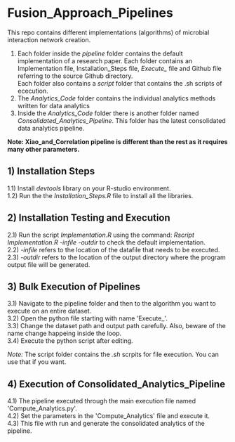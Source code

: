 # Fusion_Approach_Pipelines
 This repo contains different implementations (algorithms) of microbial interaction network creation. <br/>
 
1) Each folder inside the *pipeline* folder contains the default implementation of a research paper. Each folder contains
an Implementation file, Installation_Steps file, *Execute_* file and Github file referring to the source Github directory.<br/>
Each folder also contains a *script* folder that contains the .sh scripts of ececution. <br/>
2) The *Analytics_Code* folder contains the individual analytics methods written for data analytics <br/>
3) Inside the *Analytics_Code* folder there is another folder named *Consolidated_Analytics_Pipeline*. This folder has the latest consolidated data analytics pipeline. <br/> 

**Note: Xiao_and_Correlation pipeline is different than the rest as it requires many other parameters.** <br/>

## 1) Installation Steps 
1.1) Install *devtools* library on your R-studio environment.\
1.2) Run the the *Installation_Steps.R* file to install all the libraries.<br/>

## 2) Installation Testing and Execution 
2.1) Run the script *Implementation.R* using the command: *Rscript Implementation.R -infile -outdir* to check the default implementation.\
2.2) *-infile* refers to the location of the datafile that needs to be executed.<br/>
2.3) *-outdir* refers to the location of the output directory where the program output file will be generated.<br/>

## 3) Bulk Execution of Pipelines
3.1) Navigate to the pipeline folder and then to the algorithm you want to execute on an entire dataset. \
3.2) Open the python file starting with name 'Execute_'. <br/>
3.3) Change the dataset path and output path carefully. Also, beware of the name change happeing inside the loop. <br/>
3.4) Execute the python script after editing.

*Note:* The script folder contains the *.sh* scrpits for file execution. You can use that
if you want.

## 4) Execution of Consolidated_Analytics_Pipeline
4.1) The pipeline executed through the main execution file named 'Compute_Analytics.py'. <br/>
4.2) Set the parameters in the 'Compute_Analytics' file and execute it.<br/>
4.3) This file with run and generate the consolidated analytics of the pipeline. <br/>